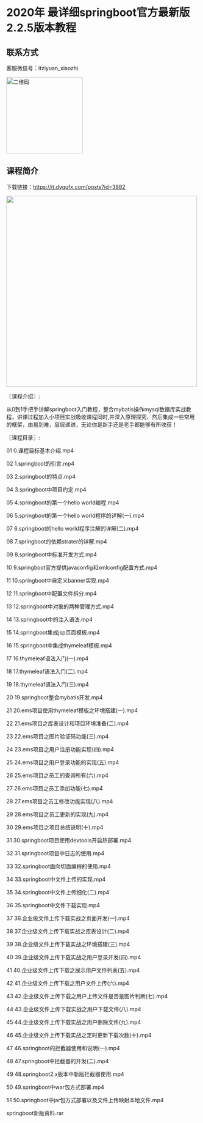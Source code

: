 # 2020年 最详细springboot官方最新版2.2.5版本教程

## 联系方式

客服微信号：itziyuan_xiaozhi

<img src="https://ziyuanyun.oss-cn-guangzhou.aliyuncs.com/common/20240614073449/666b82192834a.jpg" width="200" height="200" alt="二维码">

## 课程简介

下载链接：https://it.dyqufx.com/posts?id=3882

<img src="https://ziyuanyun.oss-cn-guangzhou.aliyuncs.com/yun/20240515185405/6644944da2e0f.jpg" width="500" alt="">

  〖课程介绍〗:

 从0到1手把手讲解springboot入门教程，整合mybatis操作mysql数据库实战教程，讲课过程加入小项目实战吸收课程同时,并深入原理探究、然后集成一些常用的框架，由易到难，层层递进，无论你是新手还是老手都能够有所收获！

 〖课程目录〗:

 01 0.课程目标基本介绍.mp4

 02 1.springboot的引言.mp4

 03 2.springboot的特点.mp4

 04 3.springboot中项目约定.mp4

 05 4.springboot的第一个hello world编程.mp4

 06 5.springboot的第一个hello world程序的详解(一).mp4

 07 6.springboot的hello world程序注解的详解(二).mp4

 08 7.springboot的依赖strater的详解.mp4

 09 8.springboot中标准开发方式.mp4

 10 9.springboot官方提供javaconfig和xmlconfig配置方式.mp4

 11 10.springboot中自定义banner实现.mp4

 12 11.springboot中配置文件拆分.mp4

 13 12.springboot中对象的两种管理方式.mp4

 14 13.springboot中的注入语法.mp4

 15 14.springboot集成jsp页面模板.mp4

 16 15.springboot中集成thymeleaf模板.mp4

 17 16.thymeleaf语法入门(一).mp4

 18 17.thymeleaf语法入门(二).mp4

 19 18.thymeleaf语法入门(三).mp4

 20 19.springboot整合mybatis开发.mp4

 21 20.ems项目使用thymeleaf模板之环境搭建(一).mp4

 22 21.ems项目之库表设计和项目环境准备(二).mp4

 23 22.ems项目之图片验证码功能(三).mp4

 24 23.ems项目之用户注册功能实现(四).mp4

 25 24.ems项目之用户登录功能的实现(五).mp4

 26 25.ems项目之员工的查询所有(六).mp4

 27 26.ems项目之员工添加功能(七).mp4

 28 27.ems项目之员工修改功能实现(八).mp4

 29 28.ems项目之员工更新的实现(九).mp4

 30 29.ems项目之项目总结说明(十).mp4

 31 30.springboot项目使用devtools开启热部署.mp4

 32 31.springboot项目中日志的使用.mp4

 33 32.springboot面向切面编程的使用.mp4

 34 33.springboot中文件上传的实现.mp4

 35 34.springboot中文件上传细化(二).mp4

 36 35.springboot中文件下载实现.mp4

 37 36.企业级文件上传下载实战之页面开发(一).mp4

 38 37.企业级文件上传下载实战之库表设计(二).mp4

 39 38.企业级文件上传下载实战之环境搭建(三).mp4

 40 39.企业级文件上传下载实战之用户登录开发(四).mp4

 41 40.企业级文件上传下载之展示用户文件列表(五).mp4

 42 41.企业级文件上传下载之用户文件上传(六).mp4

 43 42.企业级文件上传下载之用户上传文件是否是图片判断(七).mp4

 44 43.企业级文件上传下载实战之用户下载文件(八).mp4

 45 44.企业级文件上传下载实战之用户删除文件(九).mp4

 46 45.企业级文件上传下载实战之定时更新下载次数(十).mp4

 47 46.springboot的拦截器使用和说明(一).mp4

 48 47.springboot中拦截器的开发(二).mp4

 49 48.springboot2.x版本中新版拦截器使用.mp4

 50 49.springboot中war包方式部署.mp4

 51 50.springboot中jar包方式部署以及文件上传映射本地文件.mp4

 springboot新版资料.rar

  